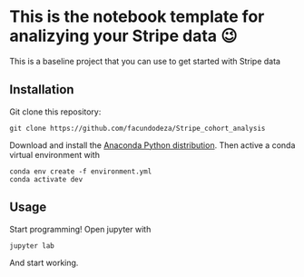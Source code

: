 # This is the notebook template for analizying your Stripe data 😉

This is a baseline project that you can use to get started with Stripe data

## Installation

Git clone this repository:

```
git clone https://github.com/facundodeza/Stripe_cohort_analysis
```

Download and install the [Anaconda Python distribution](https://www.anaconda.com/distribution/).
Then active a conda virtual environment with

```
conda env create -f environment.yml
conda activate dev
```


## Usage

Start programming! Open jupyter with

```
jupyter lab
```

And start working.



